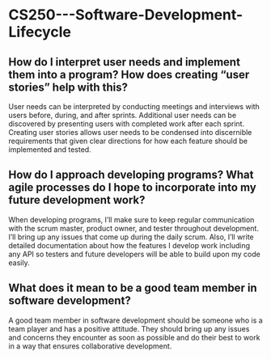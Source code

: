 # CS250---Software-Development-Lifecycle
## How do I interpret user needs and implement them into a program? How does creating “user stories” help with this?
User needs can be interpreted by conducting meetings and interviews with users before, during, and after sprints. Additional user needs can be discovered by presenting users with completed work after each sprint. Creating user stories allows user needs to be condensed into discernible requirements that given clear directions for how each feature should be implemented and tested. 

## How do I approach developing programs? What agile processes do I hope to incorporate into my future development work?
When developing programs, I’ll make sure to keep regular communication with the scrum master, product owner, and tester throughout development. I’ll bring up any issues that come up during the daily scrum. Also, I’ll write detailed documentation about how the features I develop work including any API so testers and future developers will be able to build upon my code easily.

## What does it mean to be a good team member in software development?
A good team member in software development should be someone who is a team player and has a positive attitude. They should bring up any issues and concerns they encounter as soon as possible and do their best to work in a way that ensures collaborative development. 

